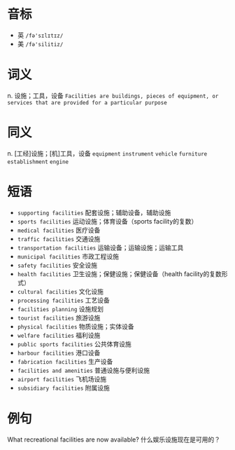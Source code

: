 # 音标

- 英 `/fə'sɪlɪtɪz/`
- 美 `/fə'silitiz/`

# 词义

n. 设施；工具，设备
`Facilities are buildings, pieces of equipment, or services that are provided for a particular purpose`

# 同义

n. [工经]设施；[机]工具，设备
`equipment` `instrument` `vehicle` `furniture` `establishment` `engine`

# 短语

- `supporting facilities` 配套设施；辅助设备，辅助设施
- `sports facilities` 运动设施；体育设备（sports facility的复数）
- `medical facilities` 医疗设备
- `traffic facilities` 交通设施
- `transportation facilities` 运输设备；运输设施；运输工具
- `municipal facilities` 市政工程设施
- `safety facilities` 安全设施
- `health facilities` 卫生设施；保健设施；保健设备（health facility的复数形式）
- `cultural facilities` 文化设施
- `processing facilities` 工艺设备
- `facilities planning` 设施规划
- `tourist facilities` 旅游设施
- `physical facilities` 物质设施；实体设备
- `welfare facilities` 福利设施
- `public sports facilities` 公共体育设施
- `harbour facilities` 港口设备
- `fabrication facilities` 生产设备
- `facilities and amenities` 普通设施与便利设施
- `airport facilities` 飞机场设施
- `subsidiary facilities` 附属设施

# 例句

What recreational facilities are now available?
什么娱乐设施现在是可用的？


